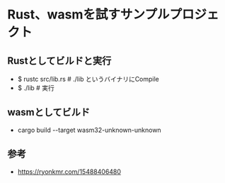 # Rust、wasmを試すサンプルプロジェクト

## Rustとしてビルドと実行
- $ rustc src/lib.rs # ./lib というバイナリにCompile
- $ ./lib # 実行

## wasmとしてビルド
- cargo build --target wasm32-unknown-unknown

## 参考
- https://ryonkmr.com/15488406480
